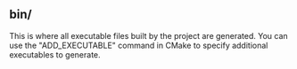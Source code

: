 ## bin/
This is where all executable files built by the project are generated. You can use the "ADD_EXECUTABLE" command in CMake to specify additional executables to generate.
